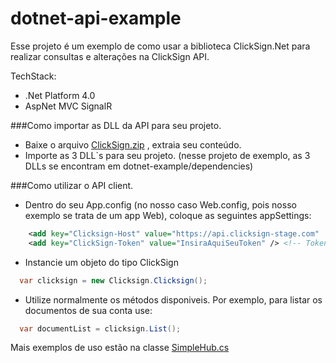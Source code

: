 # dotnet-api-example

Esse projeto é um exemplo de como usar a biblioteca ClickSign.Net para realizar consultas e alterações na ClickSign API.

TechStack:
- .Net Platform 4.0
- AspNet MVC
SignalR 
    

###Como importar as DLL da API para seu projeto.

- Baixe o arquivo [ClickSign.zip](https://github.com/clicksign/dotnet-api-example/raw/master/dotnet-example/dependencies/ClickSign.zip) , extraia seu conteúdo. 
- Importe as 3 DLL`s para seu projeto. (nesse projeto de exemplo, as 3 DLLs se encontram em dotnet-example/dependencies)


###Como utilizar o API client.

- Dentro do seu App.config (no nosso caso Web.config, pois nosso exemplo se trata de um app Web), coloque as seguintes appSettings:

```xml
    <add key="Clicksign-Host" value="https://api.clicksign-stage.com"  /> <!-- ou qualquer outro ambiente que esteja usando (nesse caso, estamos usando o stage para testar). -->
    <add key="ClickSign-Token" value="InsiraAquiSeuToken" /> <!-- Token gerado pela ClickSign para cada conta -->
```

- Instancie um objeto do tipo ClickSign

```C#
  var clicksign = new Clicksign.Clicksign();
```

- Utilize normalmente os métodos disponiveis. Por exemplo, para listar os documentos de sua conta use:

```C#
  var documentList = clicksign.List();
```

Mais exemplos de uso estão na classe [SimpleHub.cs](https://github.com/clicksign/dotnet-api-example/blob/master/dotnet-example/Hubs/SimpleHub.cs)


  
